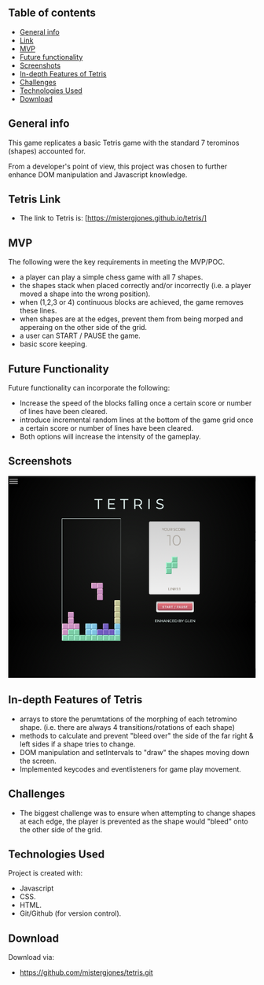## Table of contents

-   [General info](#general-info)
-   [Link](#tetris-link)
-   [MVP](#MVP)
-   [Future functionality](#future-functionality)
-   [Screenshots](#screenshots)
-   [In-depth Features of Tetris](#in-depth-features-of-tetris)
-   [Challenges](#challenges)
-   [Technologies Used](#technologies-used)
-   [Download](#download)

## General info

This game replicates a basic Tetris game with the standard 7 terominos (shapes) accounted for.

From a developer's point of view, this project was chosen to further enhance DOM manipulation and Javascript knowledge.

## Tetris Link

-   The link to Tetris is:
    [https://mistergjones.github.io/tetris/]

## MVP

The following were the key requirements in meeting the MVP/POC.

-   a player can play a simple chess game with all 7 shapes.
-   the shapes stack when placed correctly and/or incorrectly (i.e. a player moved a shape into the wrong position).
-   when (1,2,3 or 4) continuous blocks are achieved, the game removes these lines.
-   when shapes are at the edges, prevent them from being morped and apperaing on the other side of the grid.
-   a user can START / PAUSE the game.
-   basic score keeping.

## Future Functionality

Future functionality can incorporate the following:

-   Increase the speed of the blocks falling once a certain score or number of lines have been cleared.
-   introduce incremental random lines at the bottom of the game grid once a certain score or number of lines have been cleared.
-   Both options will increase the intensity of the gameplay.

## Screenshots

![Example screenshot](screenshot.png)

## In-depth Features of Tetris

-   arrays to store the perumtations of the morphing of each tetromino shape. (i.e. there are always 4 transitions/rotations of each shape)
-   methods to calculate and prevent "bleed over" the side of the far right & left sides if a shape tries to change.
-   DOM manipulation and setIntervals to "draw" the shapes moving down the screen.
-   Implemented keycodes and eventlisteners for game play movement.

## Challenges

-   The biggest challenge was to ensure when attempting to change shapes at each edge, the player is prevented as the shape would "bleed" onto the other side of the grid.

## Technologies Used

Project is created with:

-   Javascript
-   CSS.
-   HTML.
-   Git/Github (for version control).

## Download

Download via:

-   https://github.com/mistergjones/tetris.git
